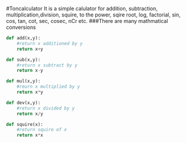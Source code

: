 #Toncalculator 
It is a simple calulator for addition, subtraction, multiplication,division, squire, to the power, sqire root, log, factorial, sin, cos, tan, cot, sec, cosec, nCr etc.
###There are many mathmatical conversions
```python
def add(x,y):
    #return x additioned by y
    return x+y

def sub(x,y):
    #return x subtract by y
    return x-y

def mul(x,y):
    #reurn x multiplied by y
    return x*y

def dev(x,y):
    #return x divided by y
    return x/y

def squire(x):
    #return squire of x
    return x*x
```